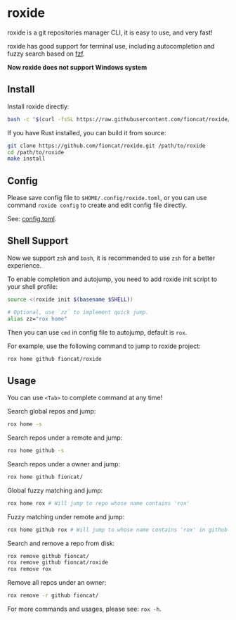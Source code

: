 # roxide

roxide is a git repositories manager CLI, it is easy to use, and very fast!

roxide has good support for terminal use, including autocompletion and fuzzy search based on [fzf](https://github.com/junegunn/fzf).

**Now roxide does not support Windows system**

## Install

Install roxide directly:

```bash
bash -c "$(curl -fsSL https://raw.githubusercontent.com/fioncat/roxide/HEAD/install.sh)"
```

If you have Rust installed, you can build it from source:

```bash
git clone https://github.com/fioncat/roxide.git /path/to/roxide
cd /path/to/roxide
make install
```

## Config

Please save config file to `$HOME/.config/roxide.toml`, or you can use command `roxide config` to create and edit config file directly.

See: [config.toml](config/config.toml).

## Shell Support

Now we support `zsh` and `bash`, it is recommended to use `zsh` for a better experience.

To enable completion and autojump, you need to add roxide init script to your shell profile:

```bash
source <(roxide init $(basename $SHELL))

# Optional, use `zz` to implement quick jump.
alias zz="rox home"
```

Then you can use `cmd` in config file to autojump, default is `rox`.

For example, use the following command to jump to roxide project:

```bash
rox home github fioncat/roxide
```

## Usage

You can use `<Tab>` to complete command at any time!

Search global repos and jump:

```bash
rox home -s
```

Search repos under a remote and jump:

```bash
rox home github -s
```

Search repos under a owner and jump:

```bash
rox home github fioncat/
```

Global fuzzy matching and jump:

```bash
rox home rox # Will jump to repo whose name contains 'rox'
```

Fuzzy matching under remote and jump:

```bash
rox home github rox # Will jump to whose name contains 'rox' in github
```

Search and remove a repo from disk:

```bash
rox remove github fioncat/
rox remove github fioncat/roxide
rox remove rox
```

Remove all repos under an owner:

```bash
rox remove -r github fioncat/
```

For more commands and usages, please see: `rox -h`.
